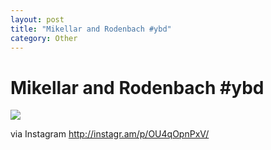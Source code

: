 ```yaml
---
layout: post
title: "Mikellar and Rodenbach #ybd"
category: Other
---
```


Mikellar and Rodenbach #ybd
===========================

![](http://distilleryimage5.s3.amazonaws.com/ad363464e66411e1af6f22000a1c867a_7.jpg)  

via Instagram http://instagr.am/p/OU4qOpnPxV/